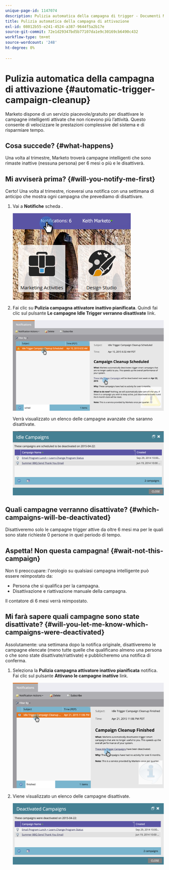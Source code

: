 ```yaml
---
unique-page-id: 1147074
description: Pulizia automatica della campagna di trigger - Documenti Marketo - Documentazione del prodotto
title: Pulizia automatica della campagna di attivazione
exl-id: 08012b55-e241-4524-a387-9644f5a2b17e
source-git-commit: 72e1d29347bd5b77107da1e9c30169cb6490c432
workflow-type: tm+mt
source-wordcount: '248'
ht-degree: 0%

---
```


# Pulizia automatica della campagna di attivazione {#automatic-trigger-campaign-cleanup}

Marketo dispone di un servizio piacevole/gratuito per disattivare le campagne intelligenti attivate che non ricevono più l’attività. Questo consente di velocizzare le prestazioni complessive del sistema e di risparmiare tempo.

## Cosa succede? {#what-happens}

Una volta al trimestre, Marketo troverà campagne intelligenti che sono rimaste inattive (nessuna persona) per 6 mesi o più e le disattiverà.

## Mi avviserà prima? {#will-you-notify-me-first}

Certo! Una volta al trimestre, riceverai una notifica con una settimana di anticipo che mostra ogni campagna che prevediamo di disattivare.

1. Vai a **Notifiche** scheda .

   ![](assets/notifications.png)

1. Fai clic su **Pulizia campagna attivatore inattivo pianificata**. Quindi fai clic sul pulsante **Le campagne Idle Trigger verranno disattivate** link.

   ![](assets/image2015-4-27-20-3a48-3a35.png)

   Verrà visualizzato un elenco delle campagne avanzate che saranno disattivate.

   ![](assets/image2015-4-27-20-3a35-3a29.png)

## Quali campagne verranno disattivate? {#which-campaigns-will-be-deactivated}

Disattiveremo solo le campagne trigger attive da oltre 6 mesi ma per le quali sono state richieste 0 persone in quel periodo di tempo.

## Aspetta! Non questa campagna! {#wait-not-this-campaign}

Non ti preoccupare: l&#39;orologio su qualsiasi campagna intelligente può essere reimpostato da:

* Persona che si qualifica per la campagna.
* Disattivazione e riattivazione manuale della campagna.

Il contatore di 6 mesi verrà reimpostato.

## Mi farà sapere quali campagne sono state disattivate? {#will-you-let-me-know-which-campaigns-were-deactivated}

Assolutamente: una settimana dopo la notifica originale, disattiveremo le campagne elencate (meno tutte quelle che qualificano almeno una persona o che sono state disattivate/riattivate) e pubblicheremo una notifica di conferma.

1. Seleziona la **Pulizia campagna attivatore inattivo pianificata** notifica. Fai clic sul pulsante **Attivano le campagne inattive** link.

   ![](assets/image2015-4-27-20-3a56-3a41.png)

1. Viene visualizzato un elenco delle campagne disattivate.

   ![](assets/image2015-4-27-20-3a58-3a38.png)
